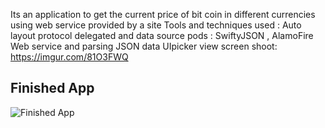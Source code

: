 Its an application to get the current price of bit coin in different currencies using web service provided by a site
Tools and techniques used :
Auto layout
protocol delegated and data source pods : SwiftyJSON , AlamoFire
Web service and parsing JSON data UIpicker view
screen shoot: https://imgur.com/81O3FWQ

## Finished App
![Finished App](http://i.giphy.com/l0HlQGzz2MQCKIBI4.gif)


